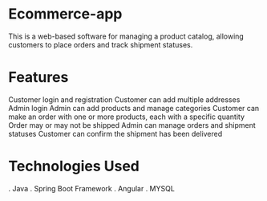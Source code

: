 # Ecommerce-app
This is a web-based software for managing a product catalog, allowing customers to place orders and track shipment statuses.

# Features
Customer login and registration
Customer can add multiple addresses
Admin login
Admin can add products and manage categories
Customer can make an order with one or more products, each with a specific quantity
Order may or may not be shipped
Admin can manage orders and shipment statuses
Customer can confirm the shipment has been delivered

# Technologies Used
. Java
. Spring Boot Framework
. Angular
. MYSQL
